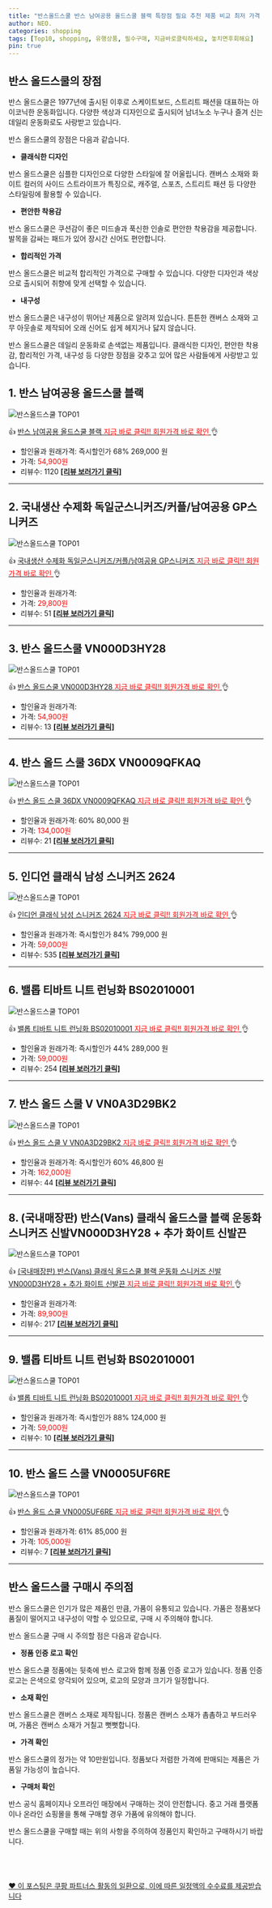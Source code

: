 ```yaml
---
title: "반스올드스쿨 반스 남여공용 올드스쿨 블랙 특장점 필요 추천 제품 비교 최저 가격 비교 장점 구매 후기 구매평"
author: NEO.
categories: shopping
tags: [Top10, shopping, 유행상품, 필수구매, 지금바로클릭하세요, 놓치면후회해요]
pin: true
---
```

## 반스 올드스쿨의 장점

반스 올드스쿨은 1977년에 출시된 이후로 스케이트보드, 스트리트 패션을 대표하는 아이코닉한 운동화입니다. 다양한 색상과 디자인으로 출시되어 남녀노소 누구나 즐겨 신는 데일리 운동화로도 사랑받고 있습니다.

반스 올드스쿨의 장점은 다음과 같습니다.

* **클래식한 디자인**

반스 올드스쿨은 심플한 디자인으로 다양한 스타일에 잘 어울립니다. 캔버스 소재와 화이트 컬러의 사이드 스트라이프가 특징으로, 캐주얼, 스포츠, 스트리트 패션 등 다양한 스타일링에 활용할 수 있습니다.

* **편안한 착용감**

반스 올드스쿨은 쿠션감이 좋은 미드솔과 푹신한 인솔로 편안한 착용감을 제공합니다. 발목을 감싸는 패드가 있어 장시간 신어도 편안합니다.

* **합리적인 가격**

반스 올드스쿨은 비교적 합리적인 가격으로 구매할 수 있습니다. 다양한 디자인과 색상으로 출시되어 취향에 맞게 선택할 수 있습니다.

* **내구성**

반스 올드스쿨은 내구성이 뛰어난 제품으로 알려져 있습니다. 튼튼한 캔버스 소재와 고무 아웃솔로 제작되어 오래 신어도 쉽게 헤지거나 닳지 않습니다.

반스 올드스쿨은 데일리 운동화로 손색없는 제품입니다. 클래식한 디자인, 편안한 착용감, 합리적인 가격, 내구성 등 다양한 장점을 갖추고 있어 많은 사람들에게 사랑받고 있습니다.

   

## 1. 반스 남여공용 올드스쿨 블랙

![반스올드스쿨 TOP01](https://thumbnail7.coupangcdn.com/thumbnails/remote/490x490ex/image/vendor_inventory/94cf/0fa172400e0e6defb0a01ad8bd73daa1c7b12127d8c561ecf56eb1464bae.jpg)


👍 [반스 남여공용 올드스쿨 블랙 <font color=red> 지금 바로 클릭!! 회원가격 바로 확인 </font> ](https://link.coupang.com/re/AFFSDP?lptag=AF3617701&subid=GithubCoopas&pageKey=7538704561&traceid=V0-153&itemId=19812284255&vendorItemId=86848487165) 👌 


- 할인율과 원래가격: 즉시할인가 68%  269,000   원
- 가격: <span style='color:red'>54,900원</span>
- 리뷰수: 1120  [**[리뷰 보러가기 클릭]**](https://link.coupang.com/re/AFFSDP?lptag=AF3617701&subid=GithubCoopas&pageKey=7538704561&traceid=V0-153&itemId=19812284255&vendorItemId=86848487165)

---


   

## 2. 국내생산 수제화 독일군스니커즈/커플/남여공용 GP스니커즈

![반스올드스쿨 TOP01](https://thumbnail10.coupangcdn.com/thumbnails/remote/490x490ex/image/vendor_inventory/ea64/13c6cfdfdbc8a14ba2f7336cddcae428f9e0bdc34f1c052d2f47e92b42b3.jpg)


👍 [국내생산 수제화 독일군스니커즈/커플/남여공용 GP스니커즈 <font color=red> 지금 바로 클릭!! 회원가격 바로 확인 </font> ](https://link.coupang.com/re/AFFSDP?lptag=AF3617701&subid=GithubCoopas&pageKey=6602457019&traceid=V0-153&itemId=14940120102&vendorItemId=82165189486) 👌 


- 할인율과 원래가격: 
- 가격: <span style='color:red'>29,800원</span>
- 리뷰수: 51  [**[리뷰 보러가기 클릭]**](https://link.coupang.com/re/AFFSDP?lptag=AF3617701&subid=GithubCoopas&pageKey=6602457019&traceid=V0-153&itemId=14940120102&vendorItemId=82165189486)

---


   

## 3. 반스 올드스쿨 VN000D3HY28

![반스올드스쿨 TOP01](https://thumbnail6.coupangcdn.com/thumbnails/remote/490x490ex/image/vendor_inventory/90e1/1bf23db4ed1c3af56bd559fdebe5d3011ce6b996a4c982fa69dcf2c40b67.JPG)


👍 [반스 올드스쿨 VN000D3HY28 <font color=red> 지금 바로 클릭!! 회원가격 바로 확인 </font> ](https://link.coupang.com/re/AFFSDP?lptag=AF3617701&subid=GithubCoopas&pageKey=7657571080&traceid=V0-153&itemId=20391995155&vendorItemId=87425961437) 👌 


- 할인율과 원래가격: 
- 가격: <span style='color:red'>54,900원</span>
- 리뷰수: 13  [**[리뷰 보러가기 클릭]**](https://link.coupang.com/re/AFFSDP?lptag=AF3617701&subid=GithubCoopas&pageKey=7657571080&traceid=V0-153&itemId=20391995155&vendorItemId=87425961437)

---


   

## 4. 반스 올드 스쿨 36DX VN0009QFKAQ

![반스올드스쿨 TOP01](https://thumbnail7.coupangcdn.com/thumbnails/remote/490x490ex/image/vendor_inventory/56ab/a609165630891b7c856dd9285f870c3b5dccc89509abe83256b1ab62e1b3.jpg)


👍 [반스 올드 스쿨 36DX VN0009QFKAQ <font color=red> 지금 바로 클릭!! 회원가격 바로 확인 </font> ](https://link.coupang.com/re/AFFSDP?lptag=AF3617701&subid=GithubCoopas&pageKey=7576558471&traceid=V0-153&itemId=19991753605&vendorItemId=87089572389) 👌 


- 할인율과 원래가격: 60%  80,000   원
- 가격: <span style='color:red'>134,000원</span>
- 리뷰수: 21  [**[리뷰 보러가기 클릭]**](https://link.coupang.com/re/AFFSDP?lptag=AF3617701&subid=GithubCoopas&pageKey=7576558471&traceid=V0-153&itemId=19991753605&vendorItemId=87089572389)

---


   

## 5. 인디언 클래식 남성 스니커즈 2624

![반스올드스쿨 TOP01](https://thumbnail10.coupangcdn.com/thumbnails/remote/490x490ex/image/vendor_inventory/74de/54d4693d3f0efed3f2ee2e51cda52b126323dc0a680b1ffaa17e23a80565.jpg)


👍 [인디언 클래식 남성 스니커즈 2624 <font color=red> 지금 바로 클릭!! 회원가격 바로 확인 </font> ](https://link.coupang.com/re/AFFSDP?lptag=AF3617701&subid=GithubCoopas&pageKey=6729197957&traceid=V0-153&itemId=15674120198&vendorItemId=83302735736) 👌 


- 할인율과 원래가격: 즉시할인가 84%  799,000   원
- 가격: <span style='color:red'>59,000원</span>
- 리뷰수: 535  [**[리뷰 보러가기 클릭]**](https://link.coupang.com/re/AFFSDP?lptag=AF3617701&subid=GithubCoopas&pageKey=6729197957&traceid=V0-153&itemId=15674120198&vendorItemId=83302735736)

---


   

## 6. 밸롭 티바트 니트 런닝화 BS02010001

![반스올드스쿨 TOP01](https://thumbnail9.coupangcdn.com/thumbnails/remote/490x490ex/image/retail/images/4273001665696617-6de9af23-c368-4c6a-8e94-a82b37a323ca.jpg)


👍 [밸롭 티바트 니트 런닝화 BS02010001 <font color=red> 지금 바로 클릭!! 회원가격 바로 확인 </font> ](https://link.coupang.com/re/AFFSDP?lptag=AF3617701&subid=GithubCoopas&pageKey=1987199303&traceid=V0-153&itemId=5083111669&vendorItemId=72392753217) 👌 


- 할인율과 원래가격: 즉시할인가 44%  289,000   원
- 가격: <span style='color:red'>59,000원</span>
- 리뷰수: 254  [**[리뷰 보러가기 클릭]**](https://link.coupang.com/re/AFFSDP?lptag=AF3617701&subid=GithubCoopas&pageKey=1987199303&traceid=V0-153&itemId=5083111669&vendorItemId=72392753217)

---


   

## 7. 반스 올드 스쿨 V VN0A3D29BK2

![반스올드스쿨 TOP01](https://thumbnail7.coupangcdn.com/thumbnails/remote/490x490ex/image/vendor_inventory/b6a8/4d5f191c40cbdfe9c938afc9e4c451791763e326772f889532a2ecbbedf5.jpg)


👍 [반스 올드 스쿨 V VN0A3D29BK2 <font color=red> 지금 바로 클릭!! 회원가격 바로 확인 </font> ](https://link.coupang.com/re/AFFSDP?lptag=AF3617701&subid=GithubCoopas&pageKey=7568131079&traceid=V0-153&itemId=19952800017&vendorItemId=87051722081) 👌 


- 할인율과 원래가격: 즉시할인가 60%  46,800   원
- 가격: <span style='color:red'>162,000원</span>
- 리뷰수: 44  [**[리뷰 보러가기 클릭]**](https://link.coupang.com/re/AFFSDP?lptag=AF3617701&subid=GithubCoopas&pageKey=7568131079&traceid=V0-153&itemId=19952800017&vendorItemId=87051722081)

---


   

## 8. (국내매장판) 반스(Vans) 클래식 올드스쿨 블랙 운동화 스니커즈 신발VN000D3HY28 + 추가 화이트 신발끈

![반스올드스쿨 TOP01](https://thumbnail7.coupangcdn.com/thumbnails/remote/490x490ex/image/vendor_inventory/e155/eb1f30edbe2ed2ffa1c8126397c916a1229dc21eac67396825fd12d0de20.jpg)


👍 [(국내매장판) 반스(Vans) 클래식 올드스쿨 블랙 운동화 스니커즈 신발VN000D3HY28 + 추가 화이트 신발끈 <font color=red> 지금 바로 클릭!! 회원가격 바로 확인 </font> ](https://link.coupang.com/re/AFFSDP?lptag=AF3617701&subid=GithubCoopas&pageKey=7597424633&traceid=V0-153&itemId=20089641726&vendorItemId=86248563866) 👌 


- 할인율과 원래가격: 
- 가격: <span style='color:red'>89,900원</span>
- 리뷰수: 217  [**[리뷰 보러가기 클릭]**](https://link.coupang.com/re/AFFSDP?lptag=AF3617701&subid=GithubCoopas&pageKey=7597424633&traceid=V0-153&itemId=20089641726&vendorItemId=86248563866)

---


   

## 9. 밸롭 티바트 니트 런닝화 BS02010001

![반스올드스쿨 TOP01](https://thumbnail8.coupangcdn.com/thumbnails/remote/490x490ex/image/retail/images/8332067606012946-5e6e786f-ede5-4d92-bbec-d222759f0b3d.jpg)


👍 [밸롭 티바트 니트 런닝화 BS02010001 <font color=red> 지금 바로 클릭!! 회원가격 바로 확인 </font> ](https://link.coupang.com/re/AFFSDP?lptag=AF3617701&subid=GithubCoopas&pageKey=1987199303&traceid=V0-153&itemId=3381211083&vendorItemId=71367870452) 👌 


- 할인율과 원래가격: 즉시할인가 88%  124,000   원
- 가격: <span style='color:red'>59,000원</span>
- 리뷰수: 10  [**[리뷰 보러가기 클릭]**](https://link.coupang.com/re/AFFSDP?lptag=AF3617701&subid=GithubCoopas&pageKey=1987199303&traceid=V0-153&itemId=3381211083&vendorItemId=71367870452)

---


   

## 10. 반스 올드 스쿨 VN0005UF6RE

![반스올드스쿨 TOP01](https://thumbnail9.coupangcdn.com/thumbnails/remote/490x490ex/image/vendor_inventory/ab8f/b2a9b997875e9d9a516b7fe18c4413ad3c75ad8cc7151f6166e73b6e0760.jpg)


👍 [반스 올드 스쿨 VN0005UF6RE <font color=red> 지금 바로 클릭!! 회원가격 바로 확인 </font> ](https://link.coupang.com/re/AFFSDP?lptag=AF3617701&subid=GithubCoopas&pageKey=7568131655&traceid=V0-153&itemId=19952804308&vendorItemId=87051727844) 👌 


- 할인율과 원래가격: 61%  85,000   원
- 가격: <span style='color:red'>105,000원</span>
- 리뷰수: 7  [**[리뷰 보러가기 클릭]**](https://link.coupang.com/re/AFFSDP?lptag=AF3617701&subid=GithubCoopas&pageKey=7568131655&traceid=V0-153&itemId=19952804308&vendorItemId=87051727844)

---
## 반스 올드스쿨 구매시 주의점

반스 올드스쿨은 인기가 많은 제품인 만큼, 가품이 유통되고 있습니다. 가품은 정품보다 품질이 떨어지고 내구성이 약할 수 있으므로, 구매 시 주의해야 합니다.

반스 올드스쿨 구매 시 주의할 점은 다음과 같습니다.

* **정품 인증 로고 확인**

반스 올드스쿨 정품에는 뒷축에 반스 로고와 함께 정품 인증 로고가 있습니다. 정품 인증 로고는 은색으로 양각되어 있으며, 로고의 모양과 크기가 일정합니다.

* **소재 확인**

반스 올드스쿨은 캔버스 소재로 제작됩니다. 정품은 캔버스 소재가 촘촘하고 부드러우며, 가품은 캔버스 소재가 거칠고 뻣뻣합니다.

* **가격 확인**

반스 올드스쿨의 정가는 약 10만원입니다. 정품보다 저렴한 가격에 판매되는 제품은 가품일 가능성이 높습니다.

* **구매처 확인**

반스 공식 홈페이지나 오프라인 매장에서 구매하는 것이 안전합니다. 중고 거래 플랫폼이나 온라인 쇼핑몰을 통해 구매할 경우 가품에 유의해야 합니다.

반스 올드스쿨을 구매할 때는 위의 사항을 주의하여 정품인지 확인하고 구매하시기 바랍니다.<br><br><br><br><br> [ ❤  이 포스팅은 쿠팡 파트너스 활동의 일환으로, 이에 따른 일정액의 수수료를 제공받습니다](https://link.coupang.com/a/bcEFyh)